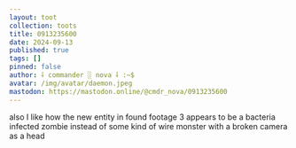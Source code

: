 ```yaml
---
layout: toot
collection: toots
title: 0913235600
date: 2024-09-13
published: true
tags: []
pinned: false
author: ⸸ commander ░ nova ⸸ :~$
avatar: /img/avatar/daemon.jpeg
mastodon: https://mastodon.online/@cmdr_nova/0913235600
---
```


also I like how the new entity in found footage 3 appears to be a bacteria infected zombie instead of some kind of wire monster with a broken camera as a head
